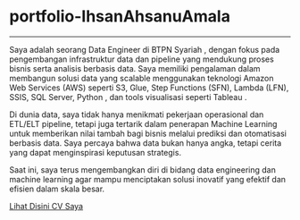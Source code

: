 # portfolio-IhsanAhsanuAmala
---
Saya adalah seorang Data Engineer di BTPN Syariah , dengan fokus pada pengembangan infrastruktur data dan pipeline yang mendukung proses bisnis serta analisis berbasis data. Saya memiliki pengalaman dalam membangun solusi data yang scalable menggunakan teknologi Amazon Web Services (AWS) seperti S3, Glue, Step Functions (SFN), Lambda (LFN), SSIS, SQL Server, Python , dan tools visualisasi seperti Tableau .

Di dunia data, saya tidak hanya menikmati pekerjaan operasional dan ETL/ELT pipeline, tetapi juga tertarik dalam penerapan Machine Learning untuk memberikan nilai tambah bagi bisnis melalui prediksi dan otomatisasi berbasis data. Saya percaya bahwa data bukan hanya angka, tetapi cerita yang dapat menginspirasi keputusan strategis.

Saat ini, saya terus mengembangkan diri di bidang data engineering dan machine learning agar mampu menciptakan solusi inovatif yang efektif dan efisien dalam skala besar.

[Lihat Disini CV Saya](https://github.com/ahsanuihsan/portfolio-IhsanAhsanuAmala/blob/main/CV_Ihsan_Ahsanu_Amala.pdf)
